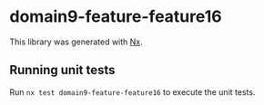 # domain9-feature-feature16

This library was generated with [Nx](https://nx.dev).

## Running unit tests

Run `nx test domain9-feature-feature16` to execute the unit tests.
